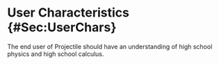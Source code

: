 # User Characteristics {#Sec:UserChars}

The end user of Projectile should have an understanding of high school physics and high school calculus.
